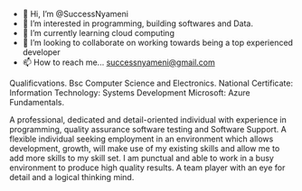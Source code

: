 - 👋 Hi, I’m @SuccessNyameni
- 👀 I’m interested in programming, building softwares and Data.
- 🌱 I’m currently learning cloud computing
- 💞️ I’m looking to collaborate on working towards being a top experienced developer
- 📫 How to reach me... successnyameni@gmail.com

Qualificvations.
Bsc Computer Science and Electronics.
National Certificate: Information Technology: Systems Development
Microsoft: Azure Fundamentals.

A professional, dedicated and detail-oriented individual with experience in programming, quality assurance software testing and Software Support. A flexible individual seeking employment in an environment which allows development, growth, will make use of my existing skills and allow me to add more skills to my skill set. I am punctual and able to work in a busy environment to produce high quality results. A team player with an eye for detail and a logical thinking mind.

<!---
SuccessNyameni/SuccessNyameni is a ✨ special ✨ repository because its `README.md` (this file) appears on your GitHub profile.
You can click the Preview link to take a look at your changes.
--->
